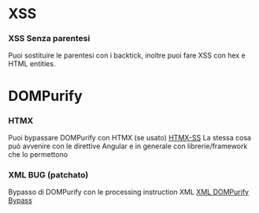 # XSS
### XSS Senza parentesi
Puoi sostituire le parentesi con i backtick, inoltre puoi fare XSS con hex e HTML entities.

# DOMPurify
### HTMX
Puoi bypassare DOMPurify con HTMX (se usato) [HTMX-SS](https://blog.criticalthinkingpodcast.io/p/0-days-htmx-ss-with-mathias)
La stessa cosa può avvenire con le direttive Angular e in generale con librerie/framework che lo permettono

### XML BUG (patchato)

Bypasso di DOMPurify con le processing instruction XML [XML DOMPurify Bypass](https://blog.slonser.info/posts/dompurify-node-type-confusion/)
